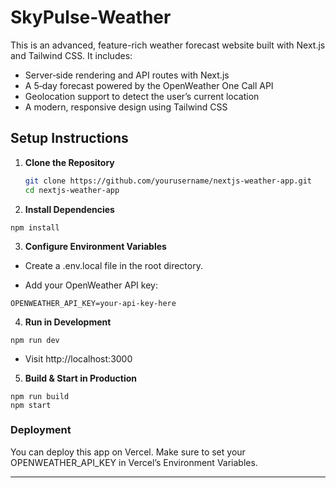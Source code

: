# SkyPulse-Weather

This is an advanced, feature-rich weather forecast website built with Next.js and Tailwind CSS. It includes:
- Server‑side rendering and API routes with Next.js
- A 5‑day forecast powered by the OpenWeather One Call API
- Geolocation support to detect the user’s current location
- A modern, responsive design using Tailwind CSS

## Setup Instructions

1. **Clone the Repository**
   ```bash
   git clone https://github.com/yourusername/nextjs-weather-app.git
   cd nextjs-weather-app
   ```
2. **Install Dependencies**

```
npm install
```

3. **Configure Environment Variables**

- Create a .env.local file in the root directory.

- Add your OpenWeather API key:

```
OPENWEATHER_API_KEY=your-api-key-here
```

4. **Run in Development**

```
npm run dev
```

- Visit http://localhost:3000


5. **Build & Start in Production**

```
npm run build
npm start
```

### Deployment

You can deploy this app on Vercel. Make sure to set your OPENWEATHER_API_KEY in Vercel’s Environment Variables.

---
